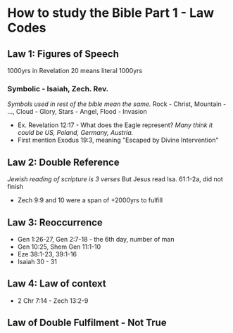 # How to study the Bible Part 1 - Law Codes
## Law 1: Figures of Speech
1000yrs in Revelation 20 means literal 1000yrs
### Symbolic - Isaiah, Zech. Rev.
_Symbols used in rest of the bible mean the same._
Rock - Christ, Mountain - ..., Cloud - Glory, Stars - Angel, Flood - Invasion
- Ex. Revelation 12:17 - What does the Eagle represent?
_Many think it could be US, Poland, Germany, Austria._
- First mention Exodus 19:3, meaning "Escaped by Divine Intervention"
## Law 2: Double Reference
_Jewish reading of scripture is 3 verses_ But Jesus read Isa. 61:1-2a, did not finish
- Zech 9:9 and 10 were a span of +2000yrs to fulfill
## Law 3: Reoccurrence
- Gen 1:26-27, Gen 2:7-18 - the 6th day, number of man
- Gen 10:25, Shem Gen 11:1-10
- Eze 38:1-23, 39:1-16
- Isaiah 30 - 31
## Law 4: Law of context
- 2 Chr 7:14 - Zech 13:2-9
## Law of Double Fulfilment - Not True
